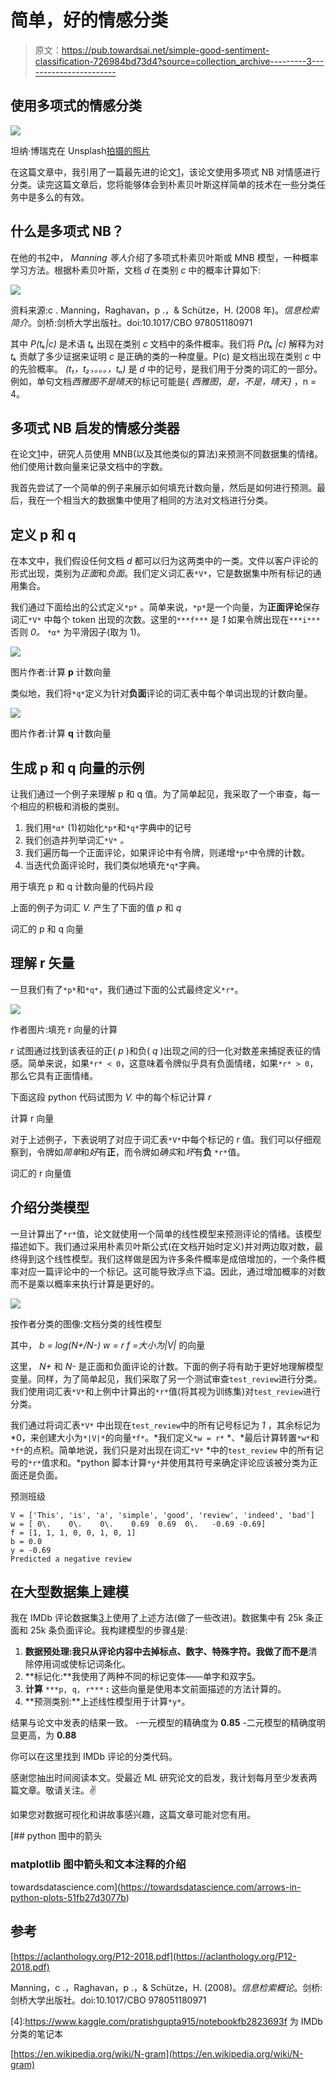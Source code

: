 # 简单，好的情感分类

> 原文：<https://pub.towardsai.net/simple-good-sentiment-classification-726984bd73d4?source=collection_archive---------3----------------------->

## 使用多项式的情感分类

![](img/ad45a8175990dbaa2714a34fe6b6ec46.png)

坦纳·博瑞克在 Unsplash[拍摄的照片](https://unsplash.com/s/photos/machine-learning?utm_source=unsplash&utm_medium=referral&utm_content=creditCopyText)

在这篇文章中，我引用了一篇最先进的论文[1]，该论文使用多项式 NB 对情感进行分类。读完这篇文章后，您将能够体会到朴素贝叶斯这样简单的技术在一些分类任务中是多么的有效。

## 什么是多项式 NB？

在他的书[2]中， *Manning 等人*介绍了多项式朴素贝叶斯或 MNB 模型，一种概率学习方法。根据朴素贝叶斯，文档 *d* 在类别 *c* 中的概率计算如下:

![](img/bb9238d3fb5a9a5005a4f5c414814d45.png)

资料来源:c . Manning，Raghavan，p .，& Schütze，H. (2008 年)。*信息检索简介*。剑桥:剑桥大学出版社。doi:10.1017/CBO 978051180971

其中 *P(tₖ|c)* 是术语 *tₖ* 出现在类别 *c* 文档中的条件概率。我们将 *P(tₖ |c)* 解释为对 *tₖ* 贡献了多少证据来证明 *c* 是正确的类的一种度量。P(c) 是文档出现在类别 *c* 中的先验概率。 *(t₁，t₂，。。。，tₙ)* 是 *d* 中的记号，是我们用于分类的词汇的一部分。例如，单句文档*西雅图不是晴天*的标记可能是{ *西雅图*，*是，不是，晴天}* ，n = 4。

## 多项式 NB 启发的情感分类器

在论文[1]中，研究人员使用 MNB(以及其他类似的算法)来预测不同数据集的情绪。他们使用计数向量来记录文档中的字数。

我首先尝试了一个简单的例子来展示如何填充计数向量，然后是如何进行预测。最后，我在一个相当大的数据集中使用了相同的方法对文档进行分类。

## 定义 p 和 q

在本文中，我们假设任何文档 *d* 都可以归为这两类中的一类。文件以客户评论的形式出现，类别为*正面*和*负面*。我们定义词汇表`*V*`，它是数据集中所有标记的通用集合。

我们通过下面给出的公式定义`*p*` 。简单来说，`*p*`是一个向量，为**正面评论**保存词汇`*V*` 中每个 token 出现的次数。这里的`***f***` 是 *1* 如果令牌出现在`***i***` 否则 *0。* `*α*` 为平滑因子(取为 1)。

![](img/5f82930e71d06335e9125e26a5279cf3.png)

图片作者:计算 **p** 计数向量

类似地，我们将`*q*`定义为针对**负面**评论的词汇表中每个单词出现的计数向量。

![](img/27718a4fb0dc93dd6f75b3641e02f277.png)

图片作者:计算 **q** 计数向量

## 生成 p 和 q 向量的示例

让我们通过一个例子来理解 p 和 q 值。为了简单起见，我采取了一个审查，每一个相应的积极和消极的类别。

1.  我们用`*α*` (1)初始化`*p*`和`*q*`字典中的记号
2.  我们创造并列举词汇`*V*` *。*
3.  我们遍历每一个正面评论，如果评论中有令牌，则递增`*p*`中令牌的计数。
4.  当迭代负面评论时，我们类似地填充`*q*`字典。

用于填充 p 和 q 计数向量的代码片段

上面的例子为词汇 *V.* 产生了下面的值 *p* 和 *q*

词汇的 p 和 q 向量

## 理解 r 矢量

一旦我们有了`*p*`和`*q*`，我们通过下面的公式最终定义`*r*`。

![](img/b99e8ada816fc7774ed3620fe755cbb8.png)

作者图片:填充 r 向量的计算

*r* 试图通过找到该表征的正( *p* )和负( *q* )出现之间的归一化对数差来捕捉表征的情感。简单来说，如果`*r* < 0`，这意味着令牌似乎具有负面情绪，如果`*r* > 0`，那么它具有正面情绪。

下面这段 python 代码试图为 *V.* 中的每个标记计算 *r*

计算 r 向量

对于上述例子，下表说明了对应于词汇表`*V*`中每个标记的 r 值。我们可以仔细观察到，令牌如*简单*和*好*有**正**，而令牌如*确实*和*坏*有**负** `*r*`值。

词汇的 r 向量值

## 介绍分类模型

一旦计算出了`*r*`值，论文就使用一个简单的线性模型来预测评论的情绪。该模型描述如下。我们通过采用朴素贝叶斯公式(在文档开始时定义)并对两边取对数，最终得到这个线性模型。我们这样做是因为许多条件概率是成倍增加的，一个条件概率对应一篇评论中的一个标记。这可能导致浮点下溢。因此，通过增加概率的对数而不是乘以概率来执行计算是更好的。

![](img/ec87a8d7a03a6fa3846e60a416360325.png)

按作者分类的图像:文档分类的线性模型

其中，
*b = log(N+/N-)
w = r
f =大小为|V|* 的向量

这里， *N+* 和 *N-* 是正面和负面评论的计数。下面的例子将有助于更好地理解模型变量。同样，为了简单起见，我们采取了另一个测试审查`test_review`进行分类。我们使用词汇表`*V*`和上例中计算出的`*r*`值(将其视为训练集)对`test_review`进行分类。

我们通过将词汇表`*V*` 中出现在`test_review`中的所有记号标记为 *1* ，其余标记为 *0，来创建大小为`*|V|*`的向量`*f*`。*我们定义`*w = r*` *、*最后计算转置`*w*`和`*f*`的点积。简单地说，我们只是对出现在词汇`*V*` *中的`test_review` 中的所有记号的`*r*`值求和。*python 脚本计算`*y*`并使用其符号来确定评论应该被分类为正面还是负面。

预测班级

```
V = ['This', 'is', 'a', 'simple', 'good', 'review', 'indeed', 'bad']
w = [ 0\.    0\.    0\.    0.69  0.69  0\.   -0.69 -0.69]
f = [1, 1, 1, 0, 0, 1, 0, 1]
b = 0.0
y = -0.69
Predicted a negative review
```

## 在大型数据集上建模

我在 IMDb 评论数据集[3]上使用了上述方法(做了一些改进)。数据集中有 25k 条正面和 25k 条负面评论。我构建模型的步骤[4](如论文中所述)是:

1.  **数据预处理:**我只从评论内容中去掉标点、数字、特殊字符。我做了**而不是**清除停用词或使标记词条化。
2.  **标记化:**我使用了两种不同的标记变体——单字和双字[5]。
3.  **计算** `***p, q, r***` **:** 这些向量是使用本文前面描述的方法计算的。
4.  **预测类别:**上述线性模型用于计算`*y*`。

结果与论文中发表的结果一致。
-一元模型的精确度为 **0.85**
-二元模型的精确度明显更高，为 **0.88**

你可以在这里找到 IMDb 评论的分类代码。

感谢您抽出时间阅读本文。受最近 ML 研究论文的启发，我计划每月至少发表两篇文章。敬请关注。✌️

如果您对数据可视化和讲故事感兴趣，这篇文章可能对您有用。

[](https://towardsdatascience.com/arrows-in-python-plots-51fb27d3077b) [## python 图中的箭头

### matplotlib 图中箭头和文本注释的介绍

towardsdatascience.com](https://towardsdatascience.com/arrows-in-python-plots-51fb27d3077b) 

## 参考

[1]:基线和二元模型
[https://aclanthology.org/P12-2018.pdf](https://aclanthology.org/P12-2018.pdf)

[2]:信息检索导论
Manning，c .，Raghavan，p .，& Schütze，H. (2008)。*信息检索概论*。剑桥:剑桥大学出版社。doi:10.1017/CBO 978051180971

[3]:大型电影评论数据集[http://ai.stanford.edu/~amaas/data/sentiment/](http://ai.stanford.edu/~amaas/data/sentiment/)

[4]:https://www.kaggle.com/pratishgupta915/notebookfb2823693f 为 IMDb 分类的笔记本

[5]:n-gram
[https://en.wikipedia.org/wiki/N-gram](https://en.wikipedia.org/wiki/N-gram)